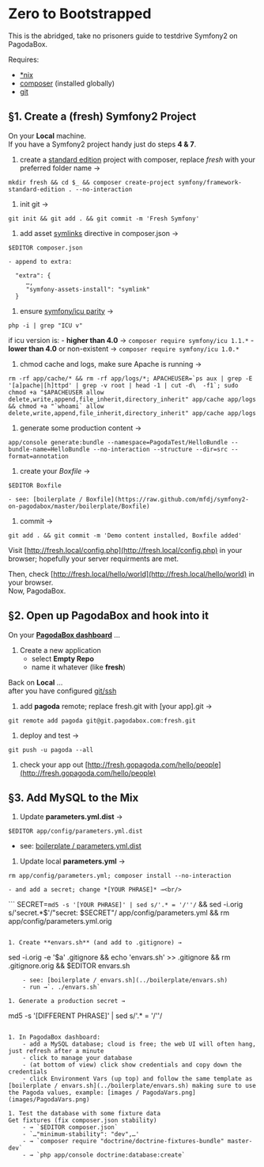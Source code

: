 Zero to Bootstrapped
==========================

This is the abridged, take no prisoners guide to testdrive Symfony2 on PagodaBox.

Requires:

- [*nix](http://en.wikipedia.org/wiki/Unix-like)
- [composer](http://getcomposer.org/) (installed globally)
- [git](http://git-scm.com/)

## §1. Create a (fresh) Symfony2 Project

On your **Local** machine.<br/>If you have a Symfony2 project handy just do steps **4 & 7**.

1. create a [standard edition](https://github.com/symfony/symfony-standard) project with composer, replace *fresh* with your preferred folder name → 
```
mkdir fresh && cd $_ && composer create-project symfony/framework-standard-edition . --no-interaction
```

1. init git →
```
git init && git add . && git commit -m 'Fresh Symfony'
```

1. add asset [symlinks](http://stackoverflow.com/questions/9931127/symfony-2-working-with-assets) directive in composer.json →
```
$EDITOR composer.json
```
	- append to extra: 
``` 
  "extra": { 
     …, 
     "symfony-assets-install": "symlink"
  } 
```

1. ensure [symfony/icu parity](http://symfony.com/doc/master/components/intl.html) →
```
php -i | grep "ICU v"
```
if icu version is:
	- **higher than 4.0** → `composer require symfony/icu 1.1.*`
	- **lower than 4.0** or non-existent → `composer require symfony/icu 1.0.*`

1. chmod cache and logs, make sure Apache is running →
```
rm -rf app/cache/* && rm -rf app/logs/*; APACHEUSER=`ps aux | grep -E '[a]pache|[h]ttpd' | grep -v root | head -1 | cut -d\  -f1`; sudo chmod +a "$APACHEUSER allow delete,write,append,file_inherit,directory_inherit" app/cache app/logs && chmod +a "`whoami` allow delete,write,append,file_inherit,directory_inherit" app/cache app/logs
```

1. generate some production content → 
```
app/console generate:bundle --namespace=PagodaTest/HelloBundle --bundle-name=HelloBundle --no-interaction --structure --dir=src --format=annotation
```

1. create your *Boxfile* →
```
$EDITOR Boxfile
```
	- see: [boilerplate / Boxfile](https://raw.github.com/mfdj/symfony2-on-pagodabox/master/boilerplate/Boxfile)

1. commit →<br/>
```
git add . && git commit -m 'Demo content installed, Boxfile added'
```

Visit [http://fresh.local/config.php](http://fresh.local/config.php) in your browser; hopefully your server requirments are met.

Then, check [http://fresh.local/hello/world](http://fresh.local/hello/world) in your browser.<br/>Now, PagodaBox.


## §2. Open up PagodaBox and hook into it

On your **[PagodaBox dashboard](https://dashboard.pagodabox.com/)** …

1. Create a new application 
	- select **Empty Repo**
	- name it whatever (like **fresh**)

Back on **Local** …<br/>after you have configured [git/ssh](http://help.pagodabox.com/customer/portal/articles/200927)

1. add **pagoda** remote; replace fresh.git with [your app].git →
```
git remote add pagoda git@git.pagodabox.com:fresh.git
```

1. deploy and test →
```
git push -u pagoda --all
```

1. check your app out [http://fresh.gopagoda.com/hello/people](http://fresh.gopagoda.com/hello/people)


## §3. Add MySQL to the Mix

1. Update **parameters.yml.dist** →
```
$EDITOR app/config/parameters.yml.dist
```
   - see: [boilerplate / parameters.yml.dist](../boilerplate/parameters.yml.dist)

1. Update local **parameters.yml** →
```
rm app/config/parameters.yml; composer install --no-interaction
```
	- and add a secret; change *[YOUR PHRASE]* →<br/>
``` SECRET=`md5 -s '[YOUR PHRASE]' | sed s/'.* = '/''/` && sed -i.orig s/'secret.*$'/"secret: $SECRET"/ app/config/parameters.yml && rm app/config/parameters.yml.orig
```	

1. Create **envars.sh** (and add to .gitignore) →
```
sed -i.orig -e '$a\' .gitignore && echo 'envars.sh' >> .gitignore && rm .gitignore.orig && $EDITOR envars.sh
```
	- see: [boilerplate / envars.sh](../boilerplate/envars.sh)
	- run →`. ./envars.sh`

1. Generate a production secret →
```
md5 -s '[DIFFERENT PHRASE]' | sed s/'.* = '/''/
```

1. In PagodaBox dashboard: 
    - add a MySQL database; cloud is free; the web UI will often hang, just refresh after a minute
    - click to manage your database
    - (at bottom of view) click show credentials and copy down the credentials
    - click Environment Vars (up top) and follow the same template as [boilerplate / envars.sh](../boilerplate/envars.sh) making sure to use the Pagoda values, example: [images / PagodaVars.png](images/PagodaVars.png)
    
1. Test the database with some fixture data
Get fixtures (fix composer.json stability)
	- → `$EDITOR composer.json`
	- `…"minimum-stability": "dev",…'
	- → `composer require "doctrine/doctrine-fixtures-bundle" master-dev`
	- → `php app/console doctrine:database:create`



